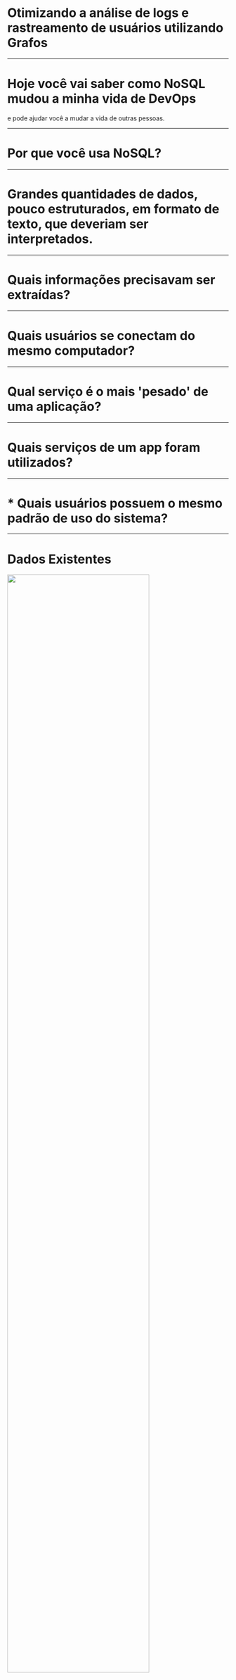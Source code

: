 # Otimizando a análise de logs e rastreamento de usuários utilizando Grafos


----

<!-- .slide: data-background="img/graph.jpg" -->

 <!-- .slide: data-state="dimbg" -->


# Hoje você vai saber como NoSQL mudou a minha vida de DevOps

e pode ajudar você a mudar a vida de outras pessoas.

----

# Por que você usa NoSQL?



----

<!-- .slide: data-background="img/graph-big-data.png"  -->

 <!-- .slide: data-state="dimbg"  -->

# Grandes quantidades de dados, pouco estruturados, em formato de texto, que deveriam ser interpretados.

----

# Quais informações precisavam ser extraídas?

----

<!-- .slide: data-background="#E47C06" -->

# Quais usuários se conectam do mesmo computador?

----

<!-- .slide: data-background="#DE0333" -->

# Qual serviço é o mais 'pesado' de uma aplicação?

----


<!-- .slide: data-background="#005398" -->

# Quais serviços de um app foram utilizados?

----


<!-- .slide: data-background="#009949" -->
# * Quais usuários possuem o mesmo padrão de uso do sistema?

----

# Dados Existentes

<img src="img/neo4j-dados-selecionados.png" width = "80%">


----

# Como modelar estes dados?

----

#SQL ?

<img src="img/neo4j-dados-sql.png" width = "80%">

----

<!-- .slide: data-background="#009949" -->

# Muitas linhas (200 ~ 300 Mb de texto por dia)

----

<!-- .slide: data-background="#009949" -->

# Rápido load and delete

----

<!-- .slide: data-background="#DE0333" -->

# Uma linha se relaciona com outra por diversos parâmetros


----


# Depois de alguns experimentos, escolhemos os Grafos implementados no Neo4J

----


# O que são grafos?



<!-- .slide: data-background="img/graph-sample.png"
 -->

 <!-- .slide:
data-state="dimbg"
  -->


----

<!-- .slide: data-background="img/caixeiro-viajante.jpg"
 -->

 <!-- .slide:
data-state="dimbg"
  -->

# Quais problemas podem ser resolvidos utilizando grafos?


----

# Teoria dos Grafos


<!-- .slide: data-background="img/graph-teory.jpg"
 -->

 <!-- .slide:
data-state="dimbg"
  -->


----


# E se guardarmos informações nos vérticies e nas arestas?

----

<img src="img/neo4j-dados-propriedades.png" width = "80%">

----

# Relacionamentos


----

<img src="img/neo4j-dados-relacionamento.png" width = "80%">

----


<img src="img/neo4j-logo.png" width = "80%">



----

# Ciclo básico de um Banco de Dados

* Criar Modelo
* Carregar Dados
* Buscar Dados


----

<img src="img/neo4j-dados-estrutura.png" width = "50%">


----

# Carregar Dados


----

# CARREGAR CSV

<img src="img/csv-sample.png" width = "60%">

----

<img src="img/load-csv.sample.png" width = "60%">


```

LOAD CSV WITH HEADERS FROM "https://neo4j.com/docs/developer-manual/3.4/csv/import/persons.csv" AS csvLine
CREATE (p:Person { id: toInteger(csvLine.id), name: csvLine.name })

```

[Import Tutorial](https://neo4j.com/docs/operations-manual/current/tutorial/import-tool/) / [Import CSV Cypher](https://neo4j.com/docs/developer-manual/current/get-started/cypher/importing-csv-files-with-cypher/)


----

# Protocolo Bolt

https://boltprotocol.org/

----

# Buscar Dados

----

# Linguagem Cypher

----

# Buscar

```

MATCH (actor:Person)-[:ACTED_IN]->(movie:Movie)

WHERE movie.title STARTS WITH "T"

RETURN movie.title AS title, actor.name AS cast

ORDER BY title ASC LIMIT 10;

```
[Fonte:Neo4j](https://neo4j.com/developer/cypher/)

----

# Inserir

```
CREATE (
         n:Person {
           name: 'Andres',
           title: 'Developer' }
      )
```

----

#Inserir Logs

```

MERGE (ip:IP {ip:'9.93.37.31'})
MERGE (url:URL {url:'/proin/wisi'})
MERGE (usuario:Usuario {idUsuario : '942'})
MERGE (data: Data { data : '23/6/2018' })
MERGE (hora: Hora { hora: '19:9:35' } )
MERGE (aplicacao: Aplicacao { idAplicacao : '2849' } )

MATCH (ip:IP) ,
      (url:URL),
      (usuario:Usuario),
      (data: Data),  
      (hora: Hora),
      (aplicacao: Aplicacao)  
WHERE ip.ip   = '9.93.37.31'    AND
      url.url = '/proin/wisi'   AND    
      usuario.idUsuario = '942' AND    
      data.data  = '23/6/2018'  AND
      hora.hora  = '19:9:35'    AND
      aplicacao.idAplicacao  = '2849'  
CREATE (req : Requisicao { tempo : '36'} )  
CREATE ( param :
         Parametro {  parm0:'val-0' ,
                      parm1:'val-1' ,
                      parm2:'val-2'  } )   
CREATE (param)       - [:resp_request]      -> (req)  
CREATE (ip)          - [:ip_request]        -> (req)
CREATE (url)         - [:url_request]       -> (req)  
CREATE (usuario)     - [:usuario_request]   -> (req)  
CREATE (data)        - [:data_request]      -> (req)  
CREATE (hora)        - [:hora_request]      -> (req)  
CREATE (aplicacao)   - [:aplicacao_request] -> (req)

```

----

# Questões

----



# Qual serviço é o mais 'pesado' de uma aplicação?

```

MATCH
  (url:URL) -[:url_request] ->
  (call:Requisicao) <- [:aplicacao_request] - (apl:Aplicacao)
WHERE apl.idAplicacao = 'x'
RETURN max(call.tempo)

```

----

# Quais serviços de uma aplicação foram utilizados?


```

MATCH
     (url:URL) -[:url_request] -> (call:Requisicao)
     <- [:aplicacao_request] - (apl:Aplicacao)
WHERE apl.idAplicacao = 'x'
RETURN url, apl

```



----

## Quais são os parâmetros passados para um serviço?

```

# Todos os serviços

MATCH (url:URL) -[:url_request] -> (call:Requisicao) <- [:resp_request] - (par:Parametro)
RETURN url,par

# Um serviço específico

MATCH (url:URL) -[:url_request] -> (call:Requisicao) <- [:resp_request] - (par:Parametro)
WHERE url.url = '/fugit/quisque'
RETURN url,par

```


----

## Dois usuários que utilizaram um serviço específico de um app

```

MATCH  
   (n1:Requisicao)   <- [:resp_request] - (app : Aplicacao) ,
   (n2 : Requisicao) <- [:resp_request] - (app) ,
   (n1) <- [:usuario_request]- (usuario1: Usuario) ,
   (n2) <- [:usuario_request]- (usuario2: Usuario)
WHERE app.idAplicacao = 'x'
RETURN n1 , n2

```

----

<!-- .slide: data-background="#009949" -->
# * Quais usuários possuem o mesmo padrão de uso do sistema?

----

# Lições aprendidas

----

<!-- .slide: data-background="#E47C06" -->

# NoSQL não é apenas desempenho

----

<!-- .slide: data-background="#DE0333" -->

# Utilize os pontos fortes do seu modelo

----

<!-- .slide: data-background="#009949" -->

# Soluções simples resolvem grandes problemas

----


<!-- .slide: data-background="#005398" -->

# Olhe para o lado, você pode ajudar outra pessoa


----

# Quer replicar os cenários apresentados?

----


<img src="img/qr-git.png" width = "70%">
https://github.com/diego91964/demo-log-neo4j

----


# Quer saber mais sobre NoSQL aplicado a DevOps e Métricas?

https://github.com/diego91964


----

# Diego Silva

diego.silva.facom@gmail.com

----

# Obrigado!
